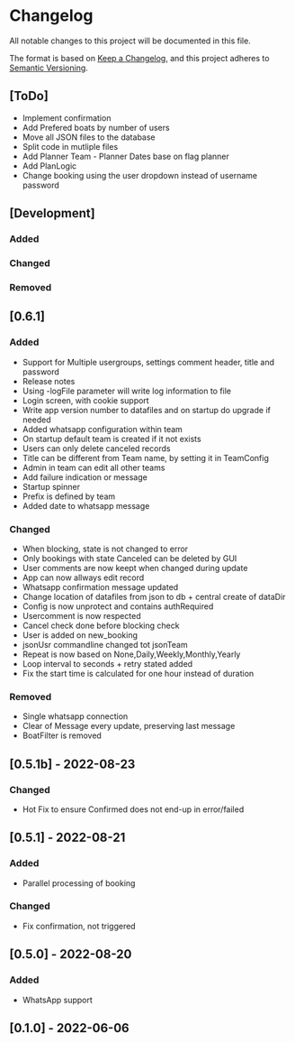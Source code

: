 # Changelog
All notable changes to this project will be documented in this file.

The format is based on [Keep a Changelog](https://keepachangelog.com/en/1.0.0/),
and this project adheres to [Semantic Versioning](https://semver.org/spec/v2.0.0.html).


## [ToDo]
- Implement confirmation
- Add Prefered boats by number of users
- Move all JSON files to the database
- Split code in mutliple files
- Add Planner Team - Planner Dates base on flag planner
- Add PlanLogic
- Change booking using the user dropdown instead of username password

## [Development]
### Added
### Changed
### Removed

## [0.6.1]
### Added
- Support for Multiple usergroups, settings comment header, title and password
- Release notes
- Using -logFile parameter will write log information to file
- Login screen, with cookie support
- Write app version number to datafiles and on startup do upgrade if needed
- Added whatsapp configuration within team
- On startup default team is created if it not exists
- Users can only delete canceled records
- Title can be different from Team name, by setting it in TeamConfig
- Admin in team can edit all other teams
- Add failure indication or message
- Startup spinner
- Prefix is defined by team
- Added date to whatsapp message

### Changed
- When blocking, state is not changed to error
- Only bookings with state Canceled can be deleted by GUI
- User comments are now keept when changed during update
- App can now allways edit record
- Whatsapp confirmation message updated
- Change location of datafiles from json to db + central create of dataDir
- Config is now unprotect and contains authRequired
- Usercomment is now respected
- Cancel check done before blocking check 
- User is added on new_booking
- jsonUsr commandline changed tot jsonTeam
- Repeat is now based on None,Daily,Weekly,Monthly,Yearly
- Loop interval to seconds + retry stated added
- Fix the start time is calculated for one hour instead of duration

### Removed
- Single whatsapp connection
- Clear of Message every update, preserving last message
- BoatFilter is removed

## [0.5.1b] - 2022-08-23
### Changed
- Hot Fix to ensure Confirmed does not end-up in error/failed

## [0.5.1] - 2022-08-21
### Added
- Parallel processing of booking

### Changed
- Fix confirmation, not triggered

## [0.5.0] - 2022-08-20
### Added
- WhatsApp support

## [0.1.0] - 2022-06-06

